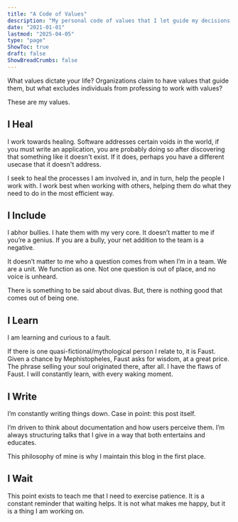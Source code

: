 ```yaml
---
title: "A Code of Values"
description: "My personal code of values that I let guide my decisions."
date: "2021-01-01"
lastmod: "2025-04-05"
type: "page"
ShowToc: true
draft: false
ShowBreadCrumbs: false
---
```


What values dictate your life? Organizations claim to have values that guide
them, but what excludes individuals from professing to work with values?

These are my values.

## I Heal

I work towards healing. Software addresses certain voids in the world, if you
must write an application, you are probably doing so after discovering that
something like it doesn't exist. If it does, perhaps you have a different
usecase that it doesn't address.

I seek to heal the processes I am involved in, and in turn, help the people I
work with. I work best when working with others, helping them do what they need
to do in the most efficient way.

## I Include

I abhor bullies. I hate them with my very core. It doesn’t matter to me if
you’re a genius. If you are a bully, your net addition to the team is a
negative.

It doesn’t matter to me who a question comes from when I’m in a team. We are a
unit. We function as one. Not one question is out of place, and no voice is
unheard.

There is something to be said about divas. But, there is nothing good that comes
out of being one.

## I Learn

I am learning and curious to a fault.

If there is one quasi-fictional/mythological person I relate to, it is Faust.
Given a chance by Mephistopheles, Faust asks for wisdom, at a great price. The
phrase selling your soul originated there, after all. I have the flaws of Faust.
I will constantly learn, with every waking moment.

## I Write

I’m constantly writing things down. Case in point: this post itself.

I’m driven to think about documentation and how users perceive them. I’m always
structuring talks that I give in a way that both entertains and educates.

This philosophy of mine is why I maintain this blog in the first place.

## I Wait

This point exists to teach me that I need to exercise patience. It is a constant
reminder that waiting helps. It is not what makes me happy, but it is a thing I
am working on.